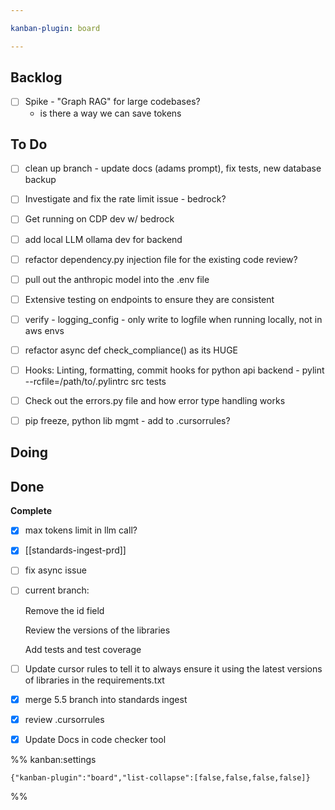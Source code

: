 ```yaml
---

kanban-plugin: board

---
```


## Backlog

- [ ] Spike - "Graph RAG" for large codebases?
	- is there a way we can save tokens


## To Do

- [ ] clean up branch - update docs (adams prompt), fix tests, new database backup
- [ ] Investigate and fix the rate limit issue - bedrock?
- [ ] Get running on CDP dev w/ bedrock
- [ ] add local LLM ollama dev for backend
- [ ] refactor dependency.py injection file for the existing code review?
- [ ] pull out the anthropic model into the .env file
- [ ] Extensive testing on endpoints to ensure they are consistent
- [ ] verify - logging_config - only write to logfile when running locally, not in aws envs
- [ ] refactor async def check_compliance() as its HUGE
- [ ] Hooks: Linting, formatting, commit hooks for python api backend
		- pylint --rcfile=/path/to/.pylintrc src tests
- [ ] Check out the errors.py file and how error type handling works
- [ ] pip freeze, python lib mgmt - add to .cursorrules?


## Doing



## Done

**Complete**
- [x] max tokens limit in llm call?
- [x] [[standards-ingest-prd]]
- [ ] fix async issue
- [ ] current branch:
	
	Remove the id field
	
	Review the versions of the libraries
	
	Add tests and test coverage
- [ ] Update cursor rules to tell it to always ensure it using the latest versions of libraries in the requirements.txt
- [x] merge 5.5 branch into standards ingest
- [x] review .cursorrules
- [x] Update Docs in code checker tool




%% kanban:settings
```
{"kanban-plugin":"board","list-collapse":[false,false,false,false]}
```
%%